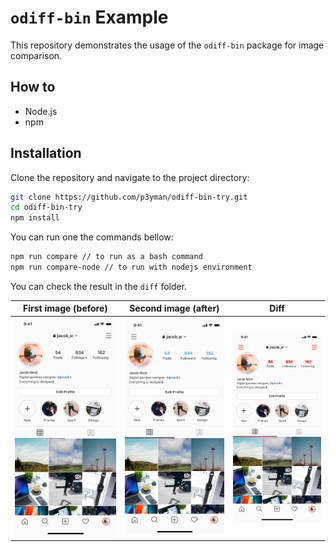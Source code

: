 # `odiff-bin` Example

This repository demonstrates the usage of the `odiff-bin` package for image comparison.

## How to

- Node.js
- npm

## Installation

Clone the repository and navigate to the project directory:

```sh
git clone https://github.com/p3yman/odiff-bin-try.git
cd odiff-bin-try
npm install
```

You can run one the commands bellow:

```sh
npm run compare // to run as a bash command
npm run compare-node // to run with nodejs environment
```

You can check the result in the `diff` folder.

|               First image (before)               |              Second image (after)               |                   Diff                   |
| :----------------------------------------------: | :---------------------------------------------: | :--------------------------------------: |
| ![Before](screenshots/instagram-profile-old.png) | ![After](screenshots/instagram-profile-new.png) | ![Diff](diff/instagram-profile-diff.png) |
